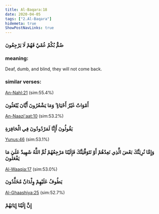 ```yaml
---
title: Al-Baqara:18
date: 2020-04-05
tags: ["2.Al-Baqara"]
hidemeta: true 
ShowPostNavLinks: true 
---
```

### صُمٌّ بُكْمٌ عُمْيٌ فَهُمْ لَا يَرْجِعُونَ
### meaning: 
Deaf, dumb, and blind, they will not come back.
### similar verses: 

[An-Nahl:21](/16/21) (sim:55.4%)

### أَمْوَاتٌ غَيْرُ أَحْيَاءٍ ۖ وَمَا يَشْعُرُونَ أَيَّانَ يُبْعَثُونَ

[An-Naazi'aat:10](/79/10) (sim:53.2%)

### يَقُولُونَ أَإِنَّا لَمَرْدُودُونَ فِي الْحَافِرَةِ

[Yunus:46](/10/46) (sim:53.1%)

### وَإِمَّا نُرِيَنَّكَ بَعْضَ الَّذِي نَعِدُهُمْ أَوْ نَتَوَفَّيَنَّكَ فَإِلَيْنَا مَرْجِعُهُمْ ثُمَّ اللَّهُ شَهِيدٌ عَلَىٰ مَا يَفْعَلُونَ

[Al-Waaqia:17](/56/17) (sim:53.0%)

### يَطُوفُ عَلَيْهِمْ وِلْدَانٌ مُخَلَّدُونَ

[Al-Ghaashiya:25](/88/25) (sim:52.7%)

### إِنَّ إِلَيْنَا إِيَابَهُمْ
